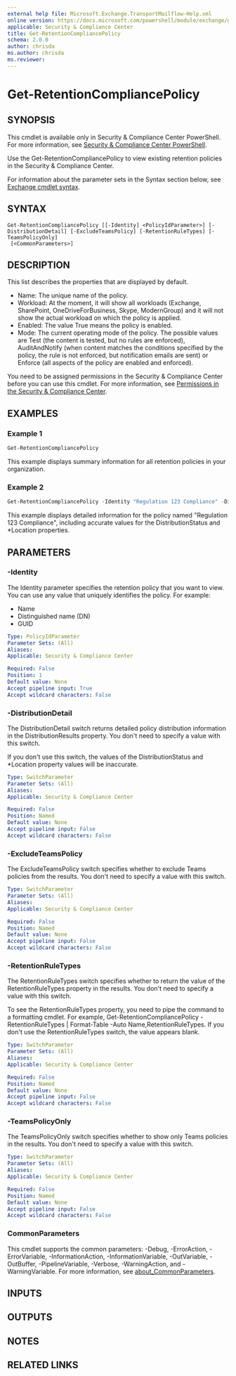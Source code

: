 ```yaml
---
external help file: Microsoft.Exchange.TransportMailflow-Help.xml
online version: https://docs.microsoft.com/powershell/module/exchange/get-retentioncompliancepolicy
applicable: Security & Compliance Center
title: Get-RetentionCompliancePolicy
schema: 2.0.0
author: chrisda
ms.author: chrisda
ms.reviewer:
---
```


# Get-RetentionCompliancePolicy

## SYNOPSIS
This cmdlet is available only in Security & Compliance Center PowerShell. For more information, see [Security & Compliance Center PowerShell](https://docs.microsoft.com/powershell/exchange/scc-powershell).

Use the Get-RetentionCompliancePolicy to view existing retention policies in the Security & Compliance Center.

For information about the parameter sets in the Syntax section below, see [Exchange cmdlet syntax](https://docs.microsoft.com/powershell/exchange/exchange-cmdlet-syntax).

## SYNTAX

```
Get-RetentionCompliancePolicy [[-Identity] <PolicyIdParameter>] [-DistributionDetail] [-ExcludeTeamsPolicy] [-RetentionRuleTypes] [-TeamsPolicyOnly]
 [<CommonParameters>]
```

## DESCRIPTION
This list describes the properties that are displayed by default.

- Name: The unique name of the policy.
- Workload: At the moment, it will show all workloads (Exchange, SharePoint, OneDriveForBusiness, Skype, ModernGroup) and it will not show the actual workload on which the policy is applied.
- Enabled: The value True means the policy is enabled.
- Mode: The current operating mode of the policy. The possible values are Test (the content is tested, but no rules are enforced), AuditAndNotify (when content matches the conditions specified by the policy, the rule is not enforced, but notification emails are sent) or Enforce (all aspects of the policy are enabled and enforced).

You need to be assigned permissions in the Security & Compliance Center before you can use this cmdlet. For more information, see [Permissions in the Security & Compliance Center](https://docs.microsoft.com/microsoft-365/security/office-365-security/permissions-in-the-security-and-compliance-center).

## EXAMPLES

### Example 1
```powershell
Get-RetentionCompliancePolicy
```

This example displays summary information for all retention policies in your organization.

### Example 2
```powershell
Get-RetentionCompliancePolicy -Identity "Regulation 123 Compliance" -DistributionDetail | Format-List
```

This example displays detailed information for the policy named "Regulation 123 Compliance", including accurate values for the DistributionStatus and \*Location properties.

## PARAMETERS

### -Identity
The Identity parameter specifies the retention policy that you want to view. You can use any value that uniquely identifies the policy. For example:

- Name
- Distinguished name (DN)
- GUID

```yaml
Type: PolicyIdParameter
Parameter Sets: (All)
Aliases:
Applicable: Security & Compliance Center

Required: False
Position: 1
Default value: None
Accept pipeline input: True
Accept wildcard characters: False
```

### -DistributionDetail
The DistributionDetail switch returns detailed policy distribution information in the DistributionResults property. You don't need to specify a value with this switch.

If you don't use this switch, the values of the DistributionStatus and \*Location property values will be inaccurate.

```yaml
Type: SwitchParameter
Parameter Sets: (All)
Aliases:
Applicable: Security & Compliance Center

Required: False
Position: Named
Default value: None
Accept pipeline input: False
Accept wildcard characters: False
```

### -ExcludeTeamsPolicy
The ExcludeTeamsPolicy switch specifies whether to exclude Teams policies from the results. You don't need to specify a value with this switch.

```yaml
Type: SwitchParameter
Parameter Sets: (All)
Aliases:
Applicable: Security & Compliance Center

Required: False
Position: Named
Default value: None
Accept pipeline input: False
Accept wildcard characters: False
```

### -RetentionRuleTypes
The RetentionRuleTypes switch specifies whether to return the value of the RetentionRuleTypes property in the results. You don't need to specify a value with this switch.

To see the RetentionRuleTypes property, you need to pipe the command to a formatting cmdlet. For example, Get-RetentionCompliancePolicy -RetentionRuleTypes | Format-Table -Auto Name,RetentionRuleTypes. If you don't use the RetentionRuleTypes switch, the value appears blank.

```yaml
Type: SwitchParameter
Parameter Sets: (All)
Aliases:
Applicable: Security & Compliance Center

Required: False
Position: Named
Default value: None
Accept pipeline input: False
Accept wildcard characters: False
```

### -TeamsPolicyOnly
The TeamsPolicyOnly switch specifies whether to show only Teams policies in the results. You don't need to specify a value with this switch.

```yaml
Type: SwitchParameter
Parameter Sets: (All)
Aliases:
Applicable: Security & Compliance Center

Required: False
Position: Named
Default value: None
Accept pipeline input: False
Accept wildcard characters: False
```

### CommonParameters
This cmdlet supports the common parameters: -Debug, -ErrorAction, -ErrorVariable, -InformationAction, -InformationVariable, -OutVariable, -OutBuffer, -PipelineVariable, -Verbose, -WarningAction, and -WarningVariable. For more information, see [about_CommonParameters](https://go.microsoft.com/fwlink/p/?LinkID=113216).

## INPUTS

###  

## OUTPUTS

###  

## NOTES

## RELATED LINKS
